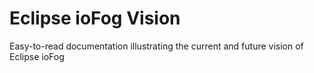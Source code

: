 # Eclipse ioFog Vision
Easy-to-read documentation illustrating the current and future vision of Eclipse ioFog
